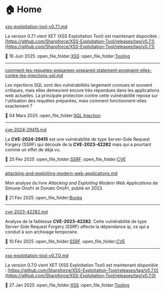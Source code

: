 # 🏠 Home

[xss-exploitation-tool-v0.7.1.md](mes-articles/2025/juin/xss-exploitation-tool-v0.7.1.md "mention")

La version 0.7.1 vient XET (XSS Exploitation Tool) est maintenant disponible : [https://github.com/Sharpforce/XSS-Exploitation-Tool/releases/tag/v0.7.1](https://github.com/Sharpforce/XSS-Exploitation-Tool/releases/tag/v0.7.1)

:date: 16 Juin 2025 :open\_file\_folder:[XSS](mon-blog/categories.md#xss) :open\_file\_folder:[Tooling](mon-blog/categories.md#tooling)

***

[comment-les-requetes-preparees-prepared-statement-protegent-elles-contre-les-injections-sql.md](mes-articles/2025/mars/comment-les-requetes-preparees-prepared-statement-protegent-elles-contre-les-injections-sql.md "mention")

Les injections SQL sont des vulnérabilités largement connues et souvent critiques, mais elles demeurent encore très répandues dans les applications web actuelles. La principale protection contre cette vulnérabilité repose sur l'utilisation des requêtes préparées, mais comment fonctionnent-elles exactement ?

:date: 04 Mars 2025 :open\_file\_folder:[SQL Injection](mon-blog/categories.md#sql-injection)

***

[cve-2024-29415.md](cve/2024/cve-2024-29415.md "mention")

La **CVE-2024-29415** est une vulnérabilité de type Server-Side Request Forgery (SSRF) qui découle de la **CVE-2023-42282** mais qui a pourtant comme un effet de déjà vu.

:date: 25 Fév 2025 :open\_file\_folder:[SSRF](mon-blog/categories.md#ssrf) :open\_file\_folder:[CVE](mon-blog/categories.md#cve)

***

[attacking-and-exploiting-modern-web-applications.md](livres/2023/attacking-and-exploiting-modern-web-applications.md "mention")

Mon analyse du livre _Attacking and Exploiting Modern Web Applications_ de Simone Onofri et Donato Onofri, publié en 2023.

:date: 21 Fév 2025 :open\_file\_folder:[Books](mon-blog/categories.md#books)

***

[cve-2023-42282.md](cve/2023/cve-2023-42282.md "mention")

Analyse de la faiblesse **CVE-2023-42282**. Cette vulnérabilité de type Server-Side Request Forgery (SSRF) affecte la dépendance ip, ce qui a conduit à son archivage temporaire.

:date: 10 Fév 2025 :open\_file\_folder:[SSRF](mon-blog/categories.md#ssrf) :open\_file\_folder:[CVE](mon-blog/categories.md#cve)

***

[xss-exploitation-tool-v0.7.0.md](mes-articles/2025/janvier/xss-exploitation-tool-v0.7.0.md "mention")

La version 0.7.0 vient XET (XSS Exploitation Tool) est maintenant disponible : [https://github.com/Sharpforce/XSS-Exploitation-Tool/releases/tag/v0.7.0](https://github.com/Sharpforce/XSS-Exploitation-Tool/releases/tag/v0.7.0)

:date: 27 Jan 2025 :open\_file\_folder:[XSS](mon-blog/categories.md#xss) :open\_file\_folder:[Tooling](mon-blog/categories.md#tooling)
